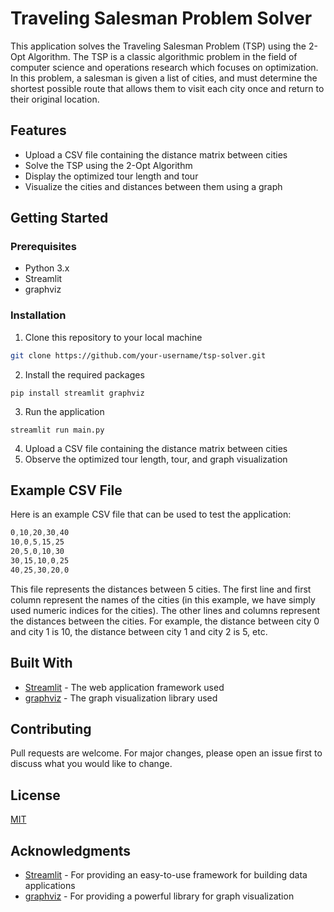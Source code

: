 # Traveling Salesman Problem Solver

This application solves the Traveling Salesman Problem (TSP) using the 2-Opt Algorithm. The TSP is a classic algorithmic problem in the field of computer science and operations research which focuses on optimization. In this problem, a salesman is given a list of cities, and must determine the shortest possible route that allows them to visit each city once and return to their original location.

## Features

* Upload a CSV file containing the distance matrix between cities
* Solve the TSP using the 2-Opt Algorithm
* Display the optimized tour length and tour
* Visualize the cities and distances between them using a graph

## Getting Started

### Prerequisites

* Python 3.x
* Streamlit
* graphviz

### Installation

1. Clone this repository to your local machine
```bash
git clone https://github.com/your-username/tsp-solver.git
```
2. Install the required packages
```
pip install streamlit graphviz
```
3. Run the application
```
streamlit run main.py
```
4. Upload a CSV file containing the distance matrix between cities
5. Observe the optimized tour length, tour, and graph visualization

## Example CSV File

Here is an example CSV file that can be used to test the application:
```css
0,10,20,30,40
10,0,5,15,25
20,5,0,10,30
30,15,10,0,25
40,25,30,20,0
```
This file represents the distances between 5 cities. The first line and first column represent the names of the cities (in this example, we have simply used numeric indices for the cities). The other lines and columns represent the distances between the cities. For example, the distance between city 0 and city 1 is 10, the distance between city 1 and city 2 is 5, etc.

## Built With

* [Streamlit](https://streamlit.io/) - The web application framework used
* [graphviz](https://graphviz.org/) - The graph visualization library used

## Contributing

Pull requests are welcome. For major changes, please open an issue first to discuss what you would like to change.

## License

[MIT](https://choosealicense.com/licenses/mit/)

## Acknowledgments

* [Streamlit](https://streamlit.io/) - For providing an easy-to-use framework for building data applications
* [graphviz](https://graphviz.org/) - For providing a powerful library for graph visualization
